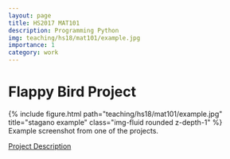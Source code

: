 ```yaml
---
layout: page
title: HS2017 MAT101
description: Programming Python
img: teaching/hs18/mat101/example.jpg
importance: 1
category: work
---
```


# Flappy Bird Project

<div class="row">
    <div class="col-sm mt-3 mt-md-0">
        {% include figure.html path="teaching/hs18/mat101/example.jpg" title="stagano example" class="img-fluid rounded z-depth-1" %}
    </div>
</div>
<div class="caption">
    Example screenshot from one of the projects.
</div>


<a href="/teaching/hs18/mat101/project_bird.pdf">Project Description</a>
